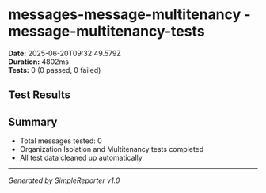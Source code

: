 # messages-message-multitenancy - message-multitenancy-tests

**Date:** 2025-06-20T09:32:49.579Z  
**Duration:** 4802ms  
**Tests:** 0 (0 passed, 0 failed)

## Test Results



## Summary

- Total messages tested: 0
- Organization Isolation and Multitenancy tests completed
- All test data cleaned up automatically

---
*Generated by SimpleReporter v1.0*
